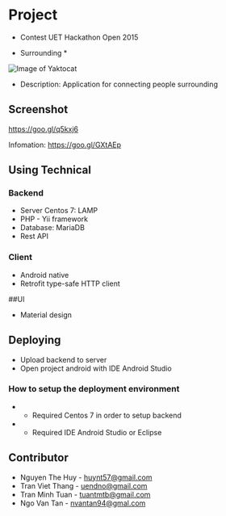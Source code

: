# Project
* Contest UET Hackathon Open 2015

* Surrounding *

![Image of Yaktocat](http://i.imgur.com/oM2yRFy.png)

* Description: Application for connecting people surrounding

## Screenshot
https://goo.gl/q5kxj6

Infomation: https://goo.gl/GXtAEp


## Using Technical
### Backend
* Server Centos 7: LAMP
* PHP - Yii framework
* Database: MariaDB
* Rest API

### Client
* Android native
* Retrofit type-safe HTTP client

##UI
* Material design
## Deploying
* Upload backend to server
* Open project android with IDE Android Studio

### How to setup the deployment environment
* - Required Centos 7 in order to setup backend
* - Required IDE Android Studio or Eclipse

## Contributor
* Nguyen The Huy - huynt57@gmail.com
* Tran Viet Thang - uendno@gmail.com
* Tran Minh Tuan - tuantmtb@gmail.com
* Ngo Van Tan - nvantan94@gmal.com
